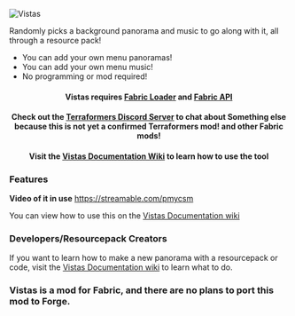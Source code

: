 ![Vistas](https://i.imgur.com/ifllw9I.png)

Randomly picks a background panorama and music to go along with it, all through a resource pack!
* You can add your own menu panoramas!
* You can add your own menu music!
* No programming or mod required!

<h4 align="center">
Vistas requires <a href="https://fabricmc.net/use/">Fabric Loader</a> and <a href="https://www.curseforge.com/minecraft/mc-mods/fabric-api">Fabric API</a>
</h4>
<h4 align="center">
Check out the <a href="https://discord.gg/jEGF5fb">Terraformers Discord Server</a> to chat about Something else because this is not yet a confirmed Terraformers mod! and other Fabric mods!
</h4>
<h4 align="center">
Visit the <a href="https://github.com/LudoCrypt/Vistas/wiki/Documentation">Vistas Documentation Wiki</a> to learn how to use the tool
</h4>

### Features
**Video of it in use**
https://streamable.com/pmycsm

You can view how to use this on the [Vistas Documentation wiki](https://github.com/LudoCrypt/Vistas/wiki/Documentation)

### Developers/Resourcepack Creators
If you want to learn how to make a new panorama with a resourcepack or code, visit the [Vistas Documentation wiki](https://github.com/LudoCrypt/Vistas/wiki/Documentation) to learn what to do.

### Vistas is a mod for Fabric, and there are no plans to port this mod to Forge.